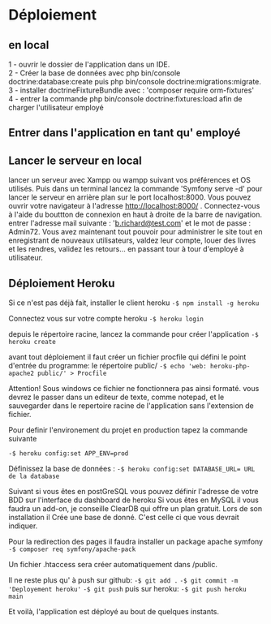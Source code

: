 # Déploiement

## en local

1 - ouvrir le dossier de l'application dans un IDE. </br>
2 - Créer la base de données avec php bin/console doctrine:database:create puis  php bin/console doctrine:migrations:migrate. </br>
3 - installer doctrineFixtureBundle avec : 'composer require orm-fixtures' </br>
4 - entrer la commande  php bin/console doctrine:fixtures:load afin de charger l'utilisateur employé

## Entrer dans l'application en tant qu' employé

## Lancer le serveur en local

lancer un serveur avec Xampp ou wampp suivant vos préférences et OS utilisés. Puis dans un terminal lancez la commande 'Symfony serve -d' pour lancer le serveur en arrière plan sur le port localhost:8000.
Vous pouvez ouvrir votre navigateur à l'adresse <http://localhost:8000/> . Connectez-vous à l'aide du bouttton de connexion en haut à droite de la barre de navigation. entrer l'adresse mail suivante : 'b.richard@test.com' et le mot de passe : Admin72.
Vous avez maintenant tout pouvoir pour administrer le site tout en enregistrant de nouveaux utilisateurs, valdez leur compte, louer des livres et les rendres, validez les retours... en passant tour à tour d'employé à utilisateur.

## Déploiement  Heroku

Si ce n'est pas déjà fait, installer le client heroku
`-$ npm install -g heroku`

Connectez vous sur votre compte heroku
`-$ heroku login`

depuis le répertoire racine, lancez la commande pour créer l'application
`-$ heroku create`

avant tout déploiement il faut créer un fichier procfile qui défini le point d'entrée du programme: le répertoire public/
`-$ echo 'web: heroku-php-apache2 public/' > Procfile`

Attention! Sous windows ce fichier ne fonctionnera pas ainsi formaté. vous devrez le passer dans un editeur de texte, comme notepad, et le sauvegarder dans le repertoire racine de l'application sans l'extension de fichier.

Pour definir l'environement du projet en production tapez la commande suivante

`-$ heroku config:set APP_ENV=prod`

Définissez la base de données :
`-$ heroku config:set DATABASE_URL= URL de la database`

Suivant si vous êtes en postGreSQL vous pouvez définir l'adresse de votre BDD sur l'interface du dashboard de heroku
Si vous êtes en MySQL il vous faudra un add-on, je conseille ClearDB qui offre un plan gratuit. Lors de son installation il Crée une base de donné. C'est celle ci que vous devrait indiquer.

Pour la redirection des pages il faudra installer un package apache symfony
`-$ composer req symfony/apache-pack`

Un fichier .htaccess sera créer automatiquement dans /public.

Il ne reste plus qu' à push sur github:
`-$ git add .`
`-$ git commit -m 'Deployement heroku'`
`-$ git push`
puis sur heroku:
`-$ git push heroku main`

Et voilà, l'application est déployé au bout de quelques instants.
